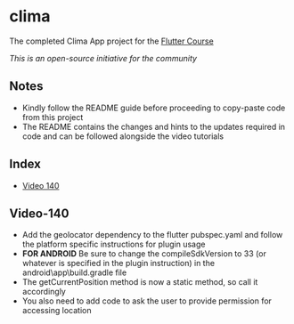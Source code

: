 # clima

The completed Clima App project for the [Flutter Course](https://www.udemy.com/course/flutter-bootcamp-with-dart/)

*This is an open-source initiative for the community*

## Notes
- Kindly follow the README guide before proceeding to copy-paste code from this project
- The README contains the changes and hints to the updates required in code and can be followed alongside the video tutorials

## Index
- [Video 140](#Video-140)

## Video-140
- Add the geolocator dependency to the flutter pubspec.yaml and follow the platform specific instructions for plugin usage
- **FOR ANDROID** Be sure to change the compileSdkVersion to 33 (or whatever is specified in the plugin instruction) in the android\app\build.gradle file
- The getCurrentPosition method is now a static method, so call it accordingly
- You also need to add code to ask the user to provide permission for accessing location

